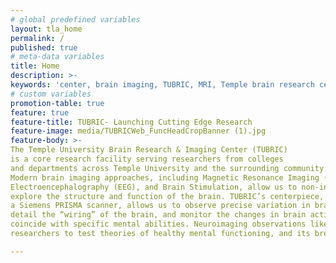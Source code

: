 ```yaml
---
# global predefined variables
layout: tla_home
permalink: /
published: true
# meta-data variables
title: Home
description: >-
keywords: 'center, brain imaging, TUBRIC, MRI, Temple brain research center'
# custom variables
promotion-table: true
feature: true
feature-title: TUBRIC- Launching Cutting Edge Research
feature-image: media/TUBRICWeb_FuncHeadCropBanner (1).jpg
feature-body: >-
The Temple University Brain Research & Imaging Center (TUBRIC) 
is a core research facility serving researchers from colleges 
and departments across Temple University and the surrounding community. 
Modern brain imaging approaches, including Magnetic Resonance Imaging (MRI), 
Electroencephalography (EEG), and Brain Stimulation, allow us to non-invasively 
explore the structure and function of the brain. TUBRIC’s centerpiece, 
a Siemens PRISMA scanner, allows us to observe precise variation in brain tissue, 
detail the “wiring” of the brain, and monitor the changes in brain activity that 
coincide with specific mental abilities. Neuroimaging observations like these allow 
researchers to test theories of healthy mental functioning, and its breakdown. 

---
```

